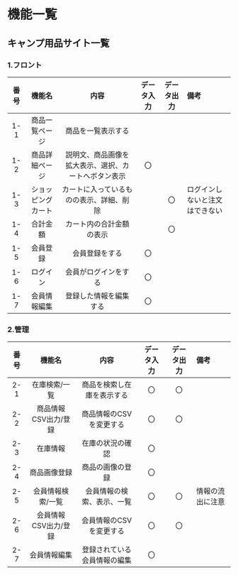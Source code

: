 # 機能一覧
## キャンプ用品サイト一覧
### 1.フロント
|番号|機能名|内容|データ入力|データ出力|備考|
|:---:|:---:|:---:|:---:|:---:|:---|
|1-1|商品一覧ページ|商品を一覧表示する||||
|1-2|商品詳細ページ|説明文、商品画像を拡大表示、選択、カートへボタン表示|〇|||
|1-3|ショッピングカート|カートに入っているものの表示、詳細、削除||〇|ログインしないと注文はできない|
|1-4|合計金額|カート内の合計金額の表示||〇||
|1-5|会員登録|会員登録をする|〇|||
|1-6|ログイン|会員がログインをする|〇|||
|1-7|会員情報編集|登録した情報を編集する|〇|||
### 2.管理
|番号|機能名|内容|データ入力|データ出力|備考|
|:---:|:---:|:---:|:---:|:---:|:---|
|2-1|在庫検索/一覧|商品を検索し在庫を表示する|〇|〇||
|2-2|商品情報CSV出力/登録|商品情報のCSVを変更する|〇|〇||
|2-3|在庫情報|在庫の状況の確認|〇|||
|2-4|商品画像登録|商品の画像の登録|〇|||
|2-5|会員情報検索/一覧|会員情報の検索、表示、一覧|〇|〇|情報の流出に注意|
|2-6|会員情報CSV出力/登録|会員情報のCSVを変更する|〇|〇||
|2-7|会員情報編集|登録されている会員情報の編集|〇|||
